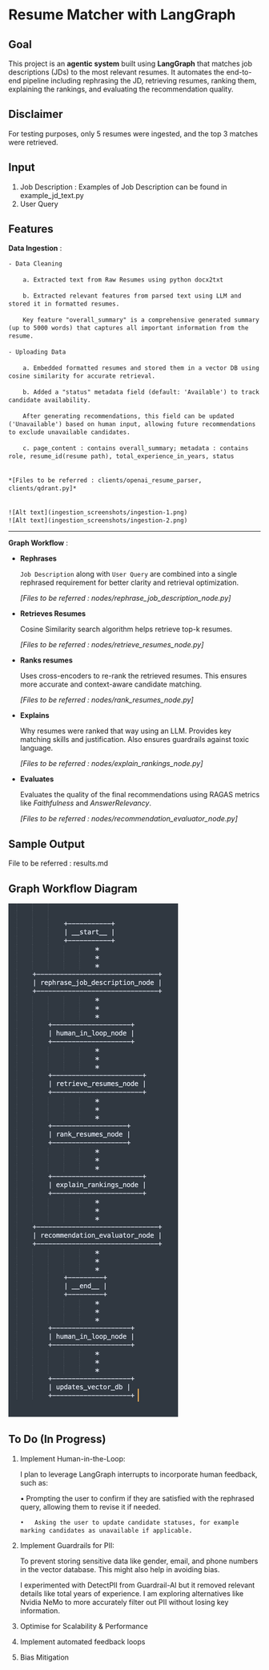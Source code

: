 # Resume Matcher with LangGraph

## Goal
This project is an **agentic system** built using **LangGraph** that matches job descriptions (JDs) to the most relevant resumes. It automates the end-to-end pipeline including rephrasing the JD, retrieving resumes, ranking them, explaining the rankings, and evaluating the recommendation quality.

## Disclaimer
For testing purposes, only 5 resumes were ingested, and the top 3 matches were retrieved.


## Input
1. Job Description : Examples of Job Description can be found in example_jd_text.py
2. User Query 


## Features

**Data Ingestion** : 

    - Data Cleaning

        a. Extracted text from Raw Resumes using python docx2txt

        b. Extracted relevant features from parsed text using LLM and stored it in formatted resumes. 
        
        Key feature "overall_summary" is a comprehensive generated summary (up to 5000 words) that captures all important information from the resume. 

    - Uploading Data

        a. Embedded formatted resumes and stored them in a vector DB using cosine similarity for accurate retrieval.

        b. Added a "status" metadata field (default: 'Available') to track candidate availability. 
        
        After generating recommendations, this field can be updated ('Unavailable') based on human input, allowing future recommendations to exclude unavailable candidates.
        
        c. page_content : contains overall_summary; metadata : contains role, resume_id(resume path), total_experience_in_years, status


    *[Files to be referred : clients/openai_resume_parser, clients/qdrant.py]*


    ![Alt text](ingestion_screenshots/ingestion-1.png)
    ![Alt text](ingestion_screenshots/ingestion-2.png)

---


**Graph Workflow** : 


- **Rephrases** 

    `Job Description` along with `User Query` are combined into a single rephrased requirement for better clarity and retrieval optimization.

    *[Files to be referred : nodes/rephrase_job_description_node.py]*

- **Retrieves Resumes** 

    Cosine Similarity search algorithm helps retrieve top-k resumes.

    *[Files to be referred : nodes/retrieve_resumes_node.py]*

- **Ranks resumes** 

    Uses cross-encoders to re-rank the retrieved resumes. This ensures more accurate and context-aware candidate matching.

    *[Files to be referred : nodes/rank_resumes_node.py]*

- **Explains** 

    Why resumes were ranked that way using an LLM. Provides key matching skills and justification. Also ensures guardrails against toxic language.

    *[Files to be referred : nodes/explain_rankings_node.py]*

- **Evaluates** 

    Evaluates the quality of the final recommendations using RAGAS metrics like *Faithfulness* and *AnswerRelevancy*.

    *[Files to be referred : nodes/recommendation_evaluator_node.py]*



## Sample Output
File to be referred : results.md


## Graph Workflow Diagram

![Alt text](screenshots/workflow.png)
  

## To Do (In Progress)

1.	Implement Human-in-the-Loop:

    I plan to leverage LangGraph interrupts to incorporate human feedback, such as:

    •	Prompting the user to confirm if they are satisfied with the rephrased query, allowing them to revise it if needed.

        •	Asking the user to update candidate statuses, for example marking candidates as unavailable if applicable.


2.	Implement Guardrails for PII:

    To prevent storing sensitive data like gender, email, and phone numbers in the vector database. This might also help in avoiding bias.

    I experimented with DetectPII from Guardrail-AI but it removed relevant details like total years of experience. I am exploring alternatives like Nvidia NeMo to more accurately filter out PII without losing key information.

3. Optimise for Scalability & Performance

4. Implement automated feedback loops

5. Bias Mitigation
